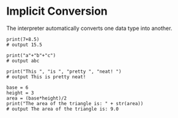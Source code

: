 # Implicit Conversion

The interpreter automatically converts one data type into another.

```
print(7+8.5)
# output 15.5

print("a"+"b"+"c")
# output abc

print("This ", "is ", "pretty ", "neat! ")
# output This is pretty neat!
```

```
base = 6
height = 3
area = (base*height)/2
print("The area of the triangle is: " + str(area))
# output The area of the triangle is: 9.0
```